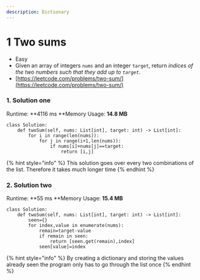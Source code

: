 ```yaml
---
description: Dictionary
---
```


# 1 Two sums

* Easy
* Given an array of integers `nums` and an integer `target`, return _indices of the two numbers such that they add up to `target`_.
* [https://leetcode.com/problems/two-sum/](https://leetcode.com/problems/two-sum/)

### 1. Solution one&#x20;

Runtime: **4116 ms **Memory Usage: **14.8 MB**

```
class Solution:
    def twoSum(self, nums: List[int], target: int) -> List[int]:
        for i in range(len(nums)):
            for j in range(i+1,len(nums)):
                if nums[i]+nums[j]==target:
                    return [i,j]
```

{% hint style="info" %}
This solution goes over every two combinations of the list. Therefore it takes much longer time&#x20;
{% endhint %}

### 2. Solution two&#x20;

Runtime: **55 ms **Memory Usage: **15.4 MB**

```
class Solution:
    def twoSum(self, nums: List[int], target: int) -> List[int]:
        seen={}
        for index,value in enumerate(nums):
            remain=target-value
            if remain in seen:
                return [seen.get(remain),index]
            seen[value]=index
```

{% hint style="info" %}
By creating a dictionary and storing the values already seen the program only has to go through the list once
{% endhint %}

##

##
